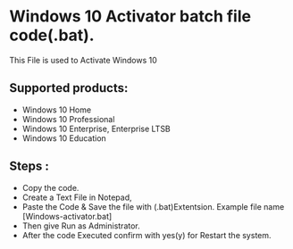 # Windows 10 Activator batch file code(.bat).

This File is used to Activate Windows 10

## Supported products:
- Windows 10 Home
- Windows 10 Professional
- Windows 10 Enterprise, Enterprise LTSB
- Windows 10 Education

## Steps :
- Copy the code.
- Create a Text File in Notepad,
- Paste the Code & Save the file with (.bat)Extentsion. Example file name [Windows-activator.bat]
- Then give Run as Administrator.
- After the code Executed confirm with yes(y) for Restart the system.
